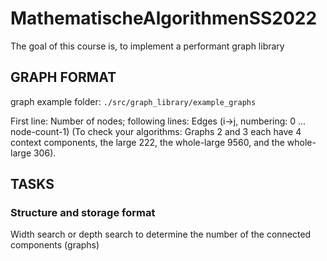 # MathematischeAlgorithmenSS2022


The goal of this course is, to implement a performant graph library



## GRAPH FORMAT

graph example folder: `./src/graph_library/example_graphs`

First line: Number of nodes; following lines: Edges (i->j, numbering: 0 ... node-count-1) (To check your algorithms: Graphs 2 and 3 each have 4 context components, the large 222, the whole-large 9560, and the whole-large 306). 

## TASKS

### Structure and storage format

Width search or depth search to determine the number of the connected components (graphs)

